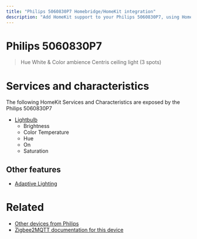```yaml
---
title: "Philips 5060830P7 Homebridge/HomeKit integration"
description: "Add HomeKit support to your Philips 5060830P7, using Homebridge, Zigbee2MQTT and homebridge-z2m."
---
```

<!---
This file has been GENERATED using src/docgen/docgen.ts
DO NOT EDIT THIS FILE MANUALLY!
-->
# Philips 5060830P7
> Hue White & Color ambience Centris ceiling light (3 spots)


# Services and characteristics
The following HomeKit Services and Characteristics are exposed by
the Philips 5060830P7

* [Lightbulb](../../light.md)
  * Brightness
  * Color Temperature
  * Hue
  * On
  * Saturation

## Other features
* [Adaptive Lighting](../../light.md)

# Related
* [Other devices from Philips](../index.md#philips)
* [Zigbee2MQTT documentation for this device](https://www.zigbee2mqtt.io/devices/5060830P7.html)
